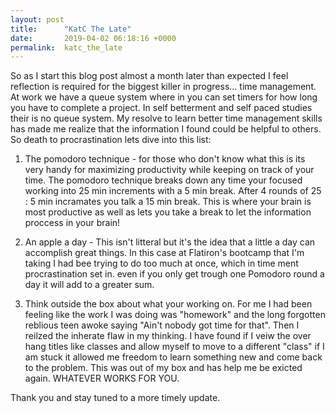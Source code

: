 ```yaml
---
layout: post
title:      "KatC The Late"
date:       2019-04-02 06:18:16 +0000
permalink:  katc_the_late
---
```


So as I start this blog post almost a month later than expected I feel reflection is required for the biggest killer in progress... time management. At work we have a queue system where in you can set timers for how long you have to complete a project. In self betterment and self paced studies their is no queue system.
My resolve to learn better time management skills has made me realize that the information I found could be helpful to others. So death to procrastination lets dive into this list:

1. The pomodoro technique - for those who don't know what this is its very handy for maximizing productivity while keeping on track of your time. The pomodoro technique breaks down any time your focused working into 25 min increments with a 5 min break. After 4 rounds of 25 : 5 min incramates you talk a 15 min break. This is where your brain is most productive as well as lets you take a break to let the information proccess in your brain!


2.  An apple a day - This isn't litteral but it's the idea that a little a day can accomplish great things. In this case at Flatiron's bootcamp that I'm taking I had bee trying to do too much at once, which in time ment procrastination set in. even if you only get trough one Pomodoro round a day it will add to a greater sum.


3. Think outside the box about what your working on. For me I had been feeling like the work I was doing was "homework" and the long forgotten reblious teen awoke saying "Ain't nobody got time for that". Then I reilzed the inherate flaw in my thinking. I have found if I veiw the over hang titles like classes and allow myself to move to a different "class" if I am stuck it allowed me freedom to learn something new and come back to the problem. This was  out of my box and has help me be exicted again. WHATEVER WORKS FOR YOU.

Thank you and stay tuned to a more timely update.
